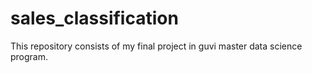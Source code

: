 # sales_classification
This repository consists of my final project in guvi master data science program. 
